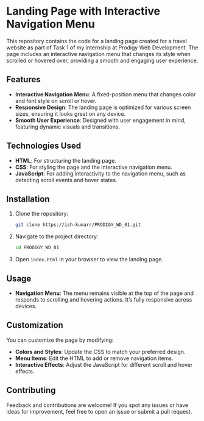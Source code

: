 # Landing Page with Interactive Navigation Menu

This repository contains the code for a landing page created for a travel website as part of Task 1 of my internship at Prodigy Web Development. The page includes an interactive navigation menu that changes its style when scrolled or hovered over, providing a smooth and engaging user experience.

## Features

- **Interactive Navigation Menu**: A fixed-position menu that changes color and font style on scroll or hover.
- **Responsive Design**: The landing page is optimized for various screen sizes, ensuring it looks great on any device.
- **Smooth User Experience**: Designed with user engagement in mind, featuring dynamic visuals and transitions.

## Technologies Used

- **HTML**: For structuring the landing page.
- **CSS**: For styling the page and the interactive navigation menu.
- **JavaScript**: For adding interactivity to the navigation menu, such as detecting scroll events and hover states.

## Installation

1. Clone the repository:

    ```bash
    git clone https://ish-kumarr/PRODIGY_WD_01.git
    ```

2. Navigate to the project directory:

    ```bash
    cd PRODIGY_WD_01
    ```

3. Open `index.html` in your browser to view the landing page.

## Usage

- **Navigation Menu**: The menu remains visible at the top of the page and responds to scrolling and hovering actions. It’s fully responsive across devices.

## Customization

You can customize the page by modifying:

- **Colors and Styles**: Update the CSS to match your preferred design.
- **Menu Items**: Edit the HTML to add or remove navigation items.
- **Interactive Effects**: Adjust the JavaScript for different scroll and hover effects.

## Contributing

Feedback and contributions are welcome! If you spot any issues or have ideas for improvement, feel free to open an issue or submit a pull request.

